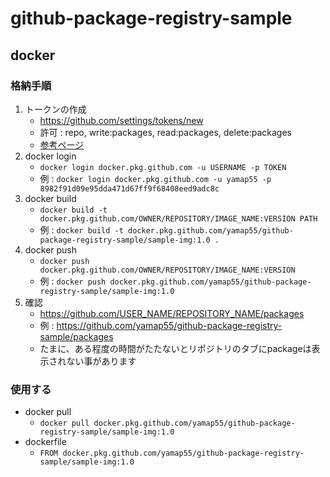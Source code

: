 # github-package-registry-sample

## docker
### 格納手順
1. トークンの作成
    - https://github.com/settings/tokens/new
    - 許可 : repo, write:packages, read:packages, delete:packages
    - [参考ページ](https://help.github.com/ja/github/managing-packages-with-github-packages/about-github-packages#about-tokens)
2. docker login
    - `docker login docker.pkg.github.com -u USERNAME -p TOKEN`
    - 例 : `docker login docker.pkg.github.com -u yamap55 -p 8982f91d09e95dda471d67ff9f68408eed9adc8c`
3. docker build
    - `docker build -t docker.pkg.github.com/OWNER/REPOSITORY/IMAGE_NAME:VERSION PATH`
    - 例 : `docker build -t docker.pkg.github.com/yamap55/github-package-registry-sample/sample-img:1.0 .`
4. docker push
    - `docker push docker.pkg.github.com/OWNER/REPOSITORY/IMAGE_NAME:VERSION`
    - 例 : `docker push docker.pkg.github.com/yamap55/github-package-registry-sample/sample-img:1.0`
5. 確認
    - https://github.com/USER_NAME/REPOSITORY_NAME/packages
    - 例 : https://github.com/yamap55/github-package-registry-sample/packages
    - たまに、ある程度の時間がたたないとリポジトリのタブにpackageは表示されない事があります

### 使用する
- docker pull
    - `docker pull docker.pkg.github.com/yamap55/github-package-registry-sample/sample-img:1.0`
- dockerfile
    - `FROM docker.pkg.github.com/yamap55/github-package-registry-sample/sample-img:1.0`
